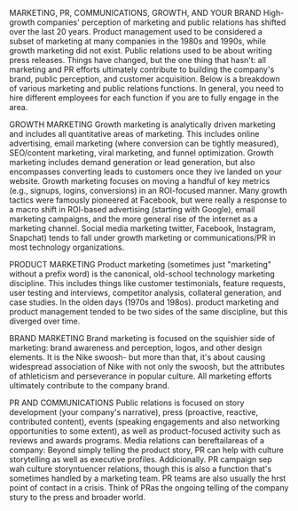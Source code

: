 MARKETING, PR, COMMUNICATIONS, GROWTH, AND YOUR BRAND
High-growth companies' perception of marketing and public relations has shifted over the last 20 years. Product management used to be considered a subset of marketing at many companies in the 1980s and 1990s, while growth marketing did not exist. Public relations used to be about writing press releases.
Things have changed, but the one thing that hasn't: all marketing and PR efforts ultimately contribute to building the company's brand, public perception, and customer acquisition.
Below is a breakdown of various marketing and public relations functions. In general, you need to hire different employees for each function if you are to fully engage in the area.

GROWTH MARKETING
Growth marketing is analytically driven marketing and includes all quantitative areas of marketing. This includes online advertising, email marketing (where conversion can be tightly measured), SEO/content marketing, viral marketing, and funnel optimization. Growth marketing includes demand generation or lead generation, but also encompasses converting leads to customers once they ive landed on your website.
Growth marketing focuses on moving a handful of key metrics (e.g., signups, logins, conversions) in an ROI-focused manner. Many growth tactics were famously pioneered at Facebook, but were really a response to a macro shift in ROl-based advertising (starting with Google), email marketing campaigns, and the more general rise of the internet as a marketing channel.
Social media marketing twitter, Facebook, Instagram, Snapchat) tends to fall under growth marketing or communications/PR in most technology organizations.

PRODUCT MARKETING
Product marketing (sometimes just "marketing" without a prefix word) is the canonical, old-school technology marketing discipline. This includes things like customer testimonials, feature requests, user testing and interviews, competitor analysis, collateral generation, and case studies. In the olden days (1970s and 198os). product marketing and product management tended to be two sides of the same discipline, but this diverged over time.

BRAND MARKETING
Brand marketing is focused on the squishier side of marketing: brand awareness and perception, logos, and other design elements. It is the Nike swoosh- but more than that, it's about causing widespread association of Nike with not only the swoosh, but the attributes of athleticism and perseverance in popular culture.
All marketing efforts ultimately contribute to the company brand.

PR AND COMMUNICATIONS
Public relations is focused on story development (your company's narrative), press (proactive, reactive, contributed content), events (speaking engagements and also networking opportunities to some extent), as well as product-focused activity such as reviews and awards programs.
Media relations can bereftailareas of a company: Beyond simply telling the product story, PR can help with culture storytelling as well as executive profiles. Addicionally.
PR campaign sep wah culture storyntuencer relations, though this is also a function that's sometimes handled by a marketing team. PR teams are also usually the hrst point of contact in a crisis. Think of PRas the ongoing telling of the company stury to the press and broader world.
